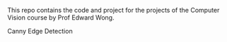 This repo contains the code and project for the projects of the Computer Vision course by Prof Edward Wong. 

Canny Edge Detection
